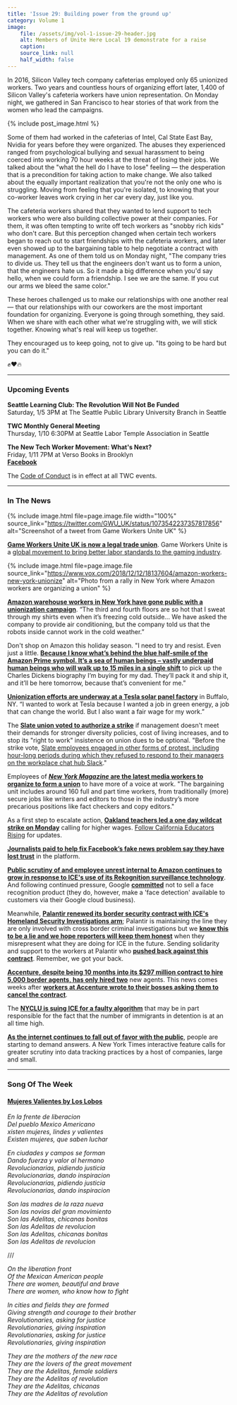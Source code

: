 ```yaml
---
title: 'Issue 29: Building power from the ground up'
category: Volume 1
image:
    file: /assets/img/vol-1-issue-29-header.jpg
    alt: Members of Unite Here Local 19 demonstrate for a raise
    caption: 
    source_link: null
    half_width: false
---
```


<!-- Content imported from: https://mailchi.mp/596697e843cd/tech-workers-coalition-update-1299345?e=dbff030191 -->

In 2016, Silicon Valley tech company cafeterias employed only 65 unionized workers. Two years and countless hours of organizing effort later,&nbsp;1,400 of Silicon Valley's cafeteria workers have union representation. On Monday night, we gathered in San Francisco to hear stories of that work from&nbsp;the women who lead the campaigns.

<!--excerpt-->

{% include post_image.html %}

Some of them had&nbsp;worked in the cafeterias of Intel, Cal State East Bay, Nvidia&nbsp;for years before they were organized. The abuses they experienced ranged from psychological bullying&nbsp;and sexual harassment to&nbsp;being coerced into working 70 hour weeks at the threat of losing their jobs. We talked about the "what the hell do I have to lose" feeling — the desperation that is a precondition for taking action to make change. We also talked about the equally important realization that you're not the only one who is struggling.&nbsp;Moving from feeling that you're isolated, to knowing that your co-worker leaves work crying in her car every day, just like you.

The cafeteria workers shared that they wanted to lend support to tech workers who were also building collective power at their companies. For them, it was often tempting to write off tech workers as "snobby rich kids" who don't care. But this perception changed when certain tech workers began to reach out to start friendships with the cafeteria workers, and later even showed up to the bargaining table to help negotiate a contract with management. As one of them told us on Monday night, "The company tries to divide us. They tell us that the engineers don't want us to form a union, that the engineers hate us. So it made&nbsp;a big difference when you'd say hello, when we could form a friendship. I see we are the same. If you cut our arms we bleed the same color."&nbsp;

These heroes&nbsp;challenged us to make our relationships with one another real — that our relationships with our coworkers are the most important foundation for organizing. Everyone is going through something, they said. When we share with each other what we're struggling with, we will stick together. Knowing what's real will keep us together.

They encouraged us to keep going, not to give up. "Its going to be hard but you can do it."&nbsp;

✊❤️🔥

***

###  Upcoming Events

**Seattle Learning Club: The Revolution Will Not Be Funded**  
Saturday, 1/5 3PM at The Seattle Public Library University Branch in Seattle  
  
**TWC Monthly General Meeting**  
Thursday, 1/10 6:30PM at Seattle Labor Temple Association in Seattle&nbsp;  
  
**The New Tech Worker Movement: What's Next?**  
Friday, 1/11 7PM at Verso Books in Brooklyn  
[**Facebook**](https://www.facebook.com/events/299017240954853/)&nbsp;

The [Code of Conduct](https://techworkerscoalition.org/community-guide/) is in effect at all TWC events.

***

###  In The News

{% include image.html
    file=page.image.file width="100%"
    source_link="https://twitter.com/GWU_UK/status/1073542237357817856"
    alt="Screenshot of a tweet from Game Workers Unite UK"
%}

[**Game Workers Unite UK is now a legal trade union**](https://variety.com/2018/gaming/news/game-workers-unite-uk-video-game-union-1203090102/). Game Workers Unite is a [global movement to bring better labor standards to the gaming industry](https://www.gameworkersunite.org/blog).

{% include image.html
    file=page.image.file
    source_link="https://www.vox.com/2018/12/12/18137604/amazon-workers-new-york-unionize"
    alt="Photo from a rally in New York where Amazon workers are organizing a union"
%}

[**Amazon warehouse workers in New York have gone public with a unionization campaign**](https://www.bloomberg.com/news/articles/2018-12-12/employees-at-amazon-s-new-nyc-warehouse-launch-unionization-push). “The third and fourth floors are so hot that I sweat through my shirts even when it’s freezing cold outside... We have asked the company to provide air conditioning, but the company told us that the robots inside cannot work in the cold weather.”  
  
Don't shop on Amazon this holiday season. "I need to try and resist. Even just a little. [**Because I know what’s behind the blue half-smile of the Amazon Prime symbol. It’s a sea of human beings – vastly underpaid human beings who will walk up to 15 miles in a single shift**](https://www.theguardian.com/commentisfree/2018/dec/12/shopping-habits-amazon-alexa) to pick up the Charles Dickens biography I’m buying for my dad. They’ll pack it and ship it, and it’ll be here tomorrow, because that’s convenient for me.”  
  
[**Unionization efforts are underway at a Tesla solar panel factory**](https://www.bloomberg.com/news/articles/2018-12-13/tesla-workers-start-a-drive-to-unionize-solar-panel-factory) in Buffalo, NY. “I wanted to work at Tesla because I wanted a job in green energy, a job that can change the world. But I also want a fair wage for my work.”  
  
The [**Slate union voted to authorize a strike**](https://twitter.com/SlateUnion/status/1072514820933595136) if management doesn't meet their demands for stronger diversity policies, cost of living increases, and to stop its "right to work" insistence on union dues to be optional. "Before the strike vote, [Slate employees engaged in other forms of protest, including hour-long periods during which they refused to respond to their managers on the workplace chat hub Slack](https://www.bloomberg.com/news/articles/2018-12-11/slate-s-newly-unionized-writers-and-editors-give-ok-to-strike)."&nbsp;  
  
Employees of [**_New York Magazine_ are the latest media workers to organize&nbsp;to form a union**](https://jezebel.com/jonathan-chaits-safe-space-1831072778)&nbsp;to have more of a voice at work. "The bargaining unit includes around 160 full and part time workers, from traditionally (more) secure jobs like writers and editors to those in the industry’s more precarious positions like fact checkers and copy editors."  
  
As a first step to escalate action, [**Oakland teachers led a one day wildcat strike on Monday**](https://www.kqed.org/news/11711221/oakland-high-school-teachers-planning-non-union-sanctioned-work-stoppage)&nbsp;calling for higher wages. [Follow California Educators Rising](https://twitter.com/CA1050strong) for updates.  
  
[**Journalists paid to help fix Facebook’s fake news problem say they have lost trust**](https://www.theguardian.com/technology/2018/dec/13/they-dont-care-facebook-fact-checking-in-disarray-as-journalists-push-to-cut-ties) in the platform.  
  
[**Public scrutiny of and employee unrest internal to Amazon continues to grow in response to ICE's use of its Rekognition surveillance technology**](https://www.buzzfeednews.com/article/daveyalba/amazon-wont-say-it-doesnt-work-with-ice). And following continued pressure, Google **[committed](https://www.technologyreview.com/the-download/612606/google-will-stop-providing-face-recognition-but-it-will-be-hard-to-curb-its-use/)** not to sell a face recognition product (they do, however, make a 'face detection' available to customers via their Google cloud business).  
  
Meanwhile,&nbsp;[**Palantir renewed its border security&nbsp;contract with ICE's Homeland Security Investigations arm**](https://www.nytimes.com/2018/12/11/business/dealbook/investor-bias-discrimination.html); Palantir is maintaining the line they are only involved with cross border criminal investigations but we **[know this to be a lie and we hope reporters will keep them honest](https://twitter.com/jrivanob/status/1073287384865767424)** when they misrepresent what they are doing for ICE in the future. Sending solidarity and support to the workers at Palantir who **[pushed back against this contract](https://www.wsj.com/articles/palantir-has-a-20-billion-valuation-and-a-pretty-big-problem-it-keeps-losing-money-1542042135)**. Remember, we got your back.  
  
[**Accenture, despite being 10 months into its $297 million contract to hire 5,000 border agents,&nbsp;has only hired two**](https://ktla.com/2018/12/12/firm-awarded-297m-government-contract-to-recruit-5000-border-agents-has-hired-only-two/) new agents. This news comes weeks after **[workers at Accenture wrote to their bosses asking them to cancel the contract](https://www.bloomberg.com/news/articles/2018-11-15/accenture-staff-circulating-petition-to-dump-border-patrol-pact)**.  
  
The&nbsp;[**NYCLU is suing ICE for a faulty algorithm**](https://www.nyclu.org/en/news/ice-rigged-system-keep-immigrants-locked?utm_content=buffer033d9&utm_medium=social&utm_source=twitter.com&utm_campaign=buffer) that may be in part responsible for the fact that the number of immigrants in detention is at an all time high.  
  
[**As the&nbsp;internet continues to fall&nbsp;out of favor with the public**](https://www.nytimes.com/interactive/2018/12/10/business/location-data-privacy-apps.html), people are starting to demand answers. A New York Times interactive feature calls for greater scrutiny into data tracking practices by a host of companies, large and small.

***

### Song Of The Week

#### [**Mujeres Valientes by Los Lobos**](https://youtu.be/pHl61EUQ6R0)

_En la frente de liberacion_  
_Del pueblo Mexico Americano_  
_xisten mujeres, lindes y valientes_  
_Existen mujeres, que saben luchar_  

_En ciudades y campos se forman_  
_Dando fuerza y valor al hermano_  
_Revolucionarias, pidiendo justicia_  
_Revolucionarias, dando inspiracion_  
_Revolucionarias, pidiendo justicia_  
_Revolucionarias, dando inspiracion_  

_Son las madres de la raza nueva_  
_Son las novias del gran movimiento_  
_Son las Adelitas, chicanas bonitas_  
_Son las Adelitas de revolucion_  
_Son las Adelitas, chicanas bonitas_  
_Son las Adelitas de revolucion_  
  
///  
  
_On the liberation front_  
_Of the Mexican American people_  
_There are women, beautiful and brave_  
_There are women, who know how to fight_  
  
_In cities and fields they are formed_  
_Giving strength and courage to their brother_  
_Revolutionaries, asking for justice_  
_Revolutionaries, giving inspiration_  
_Revolutionaries, asking for justice_  
_Revolutionaries, giving inspiration_  
  
_They are the mothers of the new race_  
_They are the lovers of the great movement_  
_They are the Adelitas, female soldiers_  
_They are the Adelitas of revolution_  
_They are the Adelitas, chicanas_  
_They are the Adelitas of revolution_  
